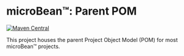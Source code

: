 # microBean™: Parent POM

[![Maven Central](https://maven-badges.herokuapp.com/maven-central/org.microbean/microbean-parent-pom/badge.svg)](https://maven-badges.herokuapp.com/maven-central/org.microbean/microbean-parent-pom)

This project houses the parent Project Object Model (POM) for most
microBean™ projects.
